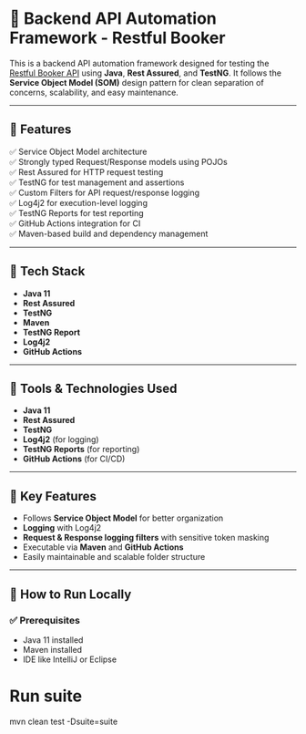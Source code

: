 # 🧪 Backend API Automation Framework - Restful Booker

This is a backend API automation framework designed for testing the [Restful Booker API](https://restful-booker.herokuapp.com/) using **Java**, **Rest Assured**, and **TestNG**. It follows the **Service Object Model (SOM)** design pattern for clean separation of concerns, scalability, and easy maintenance.

---

## 🚀 Features

✅ Service Object Model architecture  
✅ Strongly typed Request/Response models using POJOs  
✅ Rest Assured for HTTP request testing  
✅ TestNG for test management and assertions  
✅ Custom Filters for API request/response logging  
✅ Log4j2 for execution-level logging  
✅ TestNG Reports for test reporting  
✅ GitHub Actions integration for CI  
✅ Maven-based build and dependency management  

---

## 🧰 Tech Stack

- **Java 11**
- **Rest Assured**
- **TestNG**
- **Maven**
- **TestNG Report**
- **Log4j2**
- **GitHub Actions**

---

## 🧰 Tools & Technologies Used

- **Java 11**
- **Rest Assured**
- **TestNG**
- **Log4j2** (for logging)
- **TestNG Reports** (for reporting)
- **GitHub Actions** (for CI/CD)

---

## 🎯 Key Features

- Follows **Service Object Model** for better organization
- **Logging** with Log4j2
- **Request & Response logging filters** with sensitive token masking
- Executable via **Maven** and **GitHub Actions**
- Easily maintainable and scalable folder structure

---

## 🔧 How to Run Locally

### ✅ Prerequisites
- Java 11 installed
- Maven installed
- IDE like IntelliJ or Eclipse

# Run suite
mvn clean test -Dsuite=suite


